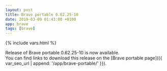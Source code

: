 ```yaml
---
layout: post
title: Brave portable 0.62.25-10
date: 2019-03-09 01:43:00 +0100
app: brave
tags: [brave]
---
```

{% include vars.html %}

Release of Brave portable 0.62.25-10 is now available.<br />
You can find links to download this release on the [Brave portable page]({{ var_seo_url | append: '/app/brave-portable/' }}).